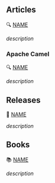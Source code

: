 ## Articles

🔍 [NAME](https://docs.bump.sh/guides/api-basics/api-contracts-extended-introduction/)

_description_

### Apache Camel

🔍 [NAME](https://raymondmeester.medium.com/camel-variables-new-ways-to-manipulate-data-pipelines-2bf3d31cb26c)

_description_

## Releases

🚀 [NAME](https://camel.apache.org/blog/2024/02/camel44-whatsnew/)

_description_

## Books

📚 [NAME](https://a.co/d/g4JhCm7)

_description_
